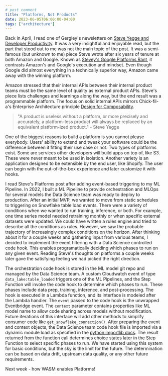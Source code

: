 ```yaml
---
# post comment
title: "Platforms, Not Products"
date: 2023-06-05T06:00:00-04:00
tags: ["architecture"]
---
```


Back in April, I read one of Gergley's newsletters on [Steve Yegge and Developer Productivity](https://newsletter.pragmaticengineer.com/p/steve-yegge). It was a very insightful and enjoyable read, but the part that stood out to me was not the main topic of the post. It was a semi-famous (but unknown to me) piece Steve wrote after six years of tenure at both Amazon and Google. Known as [Stevey's Google Platforms Rant](https://gist.github.com/chitchcock/1281611), it contrasts Amazon's and Google's execution and mindset. Even though Google did almost everything in a technically superior way, Amazon came away with the winning platform.

Amazon stressed that their internal APIs between their internal product teams must be the same level of quality as external product APIs. Steve's piece lists challenges and learnings along the way, but the end result was a programmable platform. The focus on solid internal APIs mirrors Chick-fil-a's Enterprise Architecture principle [Design for Composability](https://medium.com/chick-fil-atech/ea-principles-series-design-for-composability-90f5e12ffecf).

> "A product is useless without a platform, or more precisely and accurately, a platform-less product will always be replaced by an equivalent platform-ized product." - Steve Yegge

One of the biggest reasons to build a platform is you cannot please everybody. Users' ability to extend and tweak your software could be the difference between it fitting their use case or not. Two types of platforms exist. Some are services other developers will build apps on top of, like S3. These were never meant to be used in isolation. Another variety is an application designed to be extensible by the end user, like Shopify. The user can begin with the out-of-the-box experience and later customize it with hooks.

I read Steve's Platforms post after adding event-based triggering to my ML Pipeline. In 2022, I built a ML Pipeline to provide orchestration and MLOps for several models the Data Science team was ready to deploy to production. After an initial MVP, we wanted to move from static schedules to triggering on Snowflake table load events. There were a variety of conditions when we wanted to run training, inference, or both. For example, one time series model needed retraining monthly or when specific external datasets were updated. We could have written a rules engine and tried to describe all the conditions as rules. However, we saw the probable trajectory of increasingly complex conditions on the horizon. After thinking about it for a couple weeks and gathering input from various teams, I decided to implement the event filtering with a Data Science controlled code hook. This enables programatically deciding which phases to run on any given event. Reading Steve's thoughts on platforms a couple weeks later gave the satisfying feeling we had picked the right direction.

The orchestration code hook is stored in the ML model git repo and managed by the Data Science team. A custom Cloudwatch event of type `data_lake:table_loaded` triggers one of the ML Pipelines, and the Step Function will invoke the code hook to determine which phases to run. These phases include data prep, training, inference, and post-processing. The hook is executed in a Lambda function, and its interface is modeled after the Lambda handler. The `event` passed to the code hook is the unwrapped Eventbridge event. The `context` parameter contains properties like ML model name to allow code sharing across models without modification. Future iterations of this interface will add other methods to simplify consumer code like `get_snowflake_connection()`. After preparing the event and context objects, the Data Science team code hook file is imported via a dynamic module load as specified in the [python importlib docs](https://docs.python.org/3/library/importlib.html#importing-a-source-file-directly). The result returned from the function call determines choice states later in the Step Function to select specific phases to run. We have started using this system for basic conditions, but the sky is the limit for the future. The determination can be based on data drift, upstream data quality, or any other future requirements.

Next week - how WASM enables Platforms!

